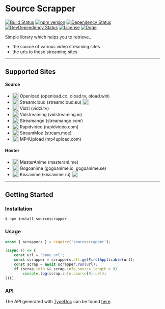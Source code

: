 # Source Scrapper

[![Build Status](https://travis-ci.org/OpenByteDev/SourceScrapper.svg?branch=master)](https://travis-ci.org/OpenByteDev/SourceScrapper) [![npm version](https://badge.fury.io/js/sourcescrapper.svg)](https://www.npmjs.com/package/sourcescrapper) 
[![Dependency Status](https://david-dm.org/OpenByteDev/SourceScrapper/status.svg)](https://david-dm.org/OpenByteDev/SourceScrapper)  [![DevDependency Status](https://david-dm.org/OpenByteDev/SourceScrapper/dev-status.svg)](https://david-dm.org/OpenByteDev/SourceScrapper?type=dev)  [![License](https://img.shields.io/github/license/mashape/apistatus.svg)](https://opensource.org/licenses/MIT) [![Doge](https://img.shields.io/badge/doge-wow-yellow.svg)]()

Simple library which helps you to retrieve...
 - the source of various video streaming sites
 - the urls to these streaming sites. 

<hr>

## Supported Sites

#### Source
 - <sub><img src="http://www.google.com/s2/favicons?domain=oload.win" height="20"></sub> Openload (openload.co, oload.tv, oload.win)
 - <sub><img src="http://www.google.com/s2/favicons?domain=streamcloud.eu" height="20"></sub> Streamcloud (streamcloud.eu) <sub><img src="https://i.imgur.com/Hm8dCCN.png" height="20"></sub>
 - <sub><img src="http://www.google.com/s2/favicons?domain=vidzi.tv" height="20"></sub> Vidzi (vidzi.tv)
 - <sub><img src="http://www.google.com/s2/favicons?domain=vidstreaming.io" height="20"></sub> Vidstreaming (vidstreaming.io)
 - <sub><img src="http://www.google.com/s2/favicons?domain=streamango.com" height="20"></sub> Streamango (streamango.com)
 - <sub><img src="http://www.google.com/s2/favicons?domain=rapidvideo.com" height="20"></sub> Rapidvideo (rapidvideo.com)
 - <sub><img src="http://www.google.com/s2/favicons?domain=stream.moe" height="20"></sub> StreamMoe (stream.moe)
 - <sub><img src="http://www.google.com/s2/favicons?domain=mp4upload.com" height="20"></sub> MP4Upload (mp4upload.com)

#### Hoster
- <sub><img src="http://www.google.com/s2/favicons?domain=masterani.me" height="20"></sub> MasterAnime (masterani.me)
- <sub><img src="http://www.google.com/s2/favicons?domain=gogoanime.io" height="20"></sub> Gogoanime (gogoanime.io, gogoanime.se)
- <sub><img src="http://www.google.com/s2/favicons?domain=kissanime.ru" height="20"></sub> Kissanime (kissanime.ru) <sub><img src="https://i.imgur.com/Hm8dCCN.png" height="20"></sub>
<hr>

## Getting Started
### Installation
```bash
$ npm install sourcescrapper
```

### Usage
```js
const { scrappers } = require('sourcescrapper');

(async () => {
    const url = 'some url';
    const scrapper = scrappers.all.getFirstApplicable(url);
    const scrap = await scrapper.run(url);
    if (scrap.info && scrap.info.source.length > 0)
        console.log(scrap.info.source[0].url);
})();
```

### API
The API generated with [TypeDoc](http://typedoc.org/) can be found [here](https://openbytedev.github.io/SourceScrapper/).
